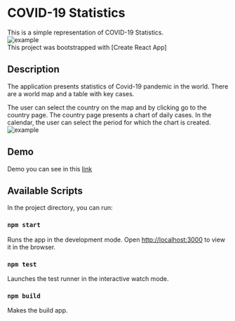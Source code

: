 # COVID-19 Statistics

This is a simple representation of COVID-19 Statistics. \
![example](https://i.ibb.co/vPqKNgZ/Screenshot-2022-01-20-at-22-45-58.png) \
This project was bootstrapped with [Create React App]

## Description

The application presents statistics of Covid-19 pandemic in the world.
There are a world map and a table with key cases.

The user can select the country on the map and by clicking go to the country page.
The country page presents a chart of daily cases. In the calendar, the user can select the period for which the chart is created.
![example](https://i.ibb.co/tYzKPQ1/country-Page.png)

## Demo

Demo you can see in this [link](https://khovricheva-spdu-fp.web.app/)

## Available Scripts

In the project directory, you can run:

### `npm start`

Runs the app in the development mode.
Open [http://localhost:3000](http://localhost:3000) to view it in the browser.

### `npm test`

Launches the test runner in the interactive watch mode.

### `npm build`

Makes the build app.
